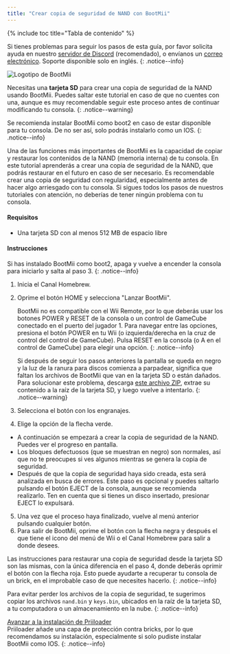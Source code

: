 ```yaml
---
title: "Crear copia de seguridad de NAND con BootMii"
---
```


{% include toc title="Tabla de contenido" %}

Si tienes problemas para seguir los pasos de esta guía, por favor solicita ayuda en nuestro [servidor de Discord](https://discord.gg/rc24) (recomendado), o envíanos un [correo electrónico](mailto:support@riiconnect24.net). Soporte disponible solo en inglés.
{: .notice--info}

![Logotipo de BootMii](/images/bootmii.png)

Necesitas una **tarjeta SD** para crear una copia de seguridad de la NAND usando BootMii. Puedes saltar este tutorial en caso de que no cuentes con una, aunque es muy recomendable seguir este proceso antes de continuar modificando tu consola.
{: .notice--warning}

Se recomienda instalar BootMii como boot2 en caso de estar disponible para tu consola. De no ser así, solo podrás instalarlo como un IOS.
{: .notice--info}

Una de las funciones más importantes de BootMii es la capacidad de copiar y restaurar los contenidos de la NAND (memoria interna) de tu consola. En este tutorial aprenderás a crear una copia de seguridad de la NAND, que podrás restaurar en el futuro en caso de ser necesario. Es recomendable crear una copia de seguridad con regularidad, especialmente antes de hacer algo arriesgado con tu consola. Si sigues todos los pasos de nuestros tutoriales con atención, no deberías de tener ningún problema con tu consola.

#### Requisitos
* Una tarjeta SD con al menos 512 MB de espacio libre

#### Instrucciones
Si has instalado BootMii como boot2, apaga y vuelve a encender la consola para iniciarlo y salta al paso 3.
{: .notice--info}
1. Inicia el Canal Homebrew.
2. Oprime el botón HOME y selecciona "Lanzar BootMii".

    BootMii no es compatible con el Wii Remote, por lo que deberás usar los botones POWER y RESET de la consola o un control de GameCube conectado en el puerto del jugador 1. Para navegar entre las opciones, presiona el botón POWER en tu Wii (o izquierda/derecha en la cruz de control del control de GameCube). Pulsa RESET en la consola (o A en el control de GameCube) para elegir una opción.
    {: .notice--info}


    Si después de seguir los pasos anteriores la pantalla se queda en negro y la luz de la ranura para discos comienza a parpadear, significa que faltan los archivos de BootMii que van en la tarjeta SD o están dañados. Para solucionar este problema, descarga [este archivo ZIP](https://static.hackmii.com/bootmii_sd_files.zip), extrae su contenido a la raíz de la tarjeta SD, y luego vuelve a intentarlo.
    {: .notice--warning}

3. Selecciona el botón con los engranajes.
4. Elige la opción de la flecha verde.
- A continuación se empezará a crear la copia de seguridad de la NAND. Puedes ver el progreso en pantalla.
- Los bloques defectuosos (que se muestran en negro) son normales, así que no te preocupes si ves algunos mientras se genera la copia de seguridad.
- Después de que la copia de seguridad haya sido creada, esta será analizada en busca de errores. Este paso es opcional y puedes saltarlo pulsando el botón EJECT de la consola, aunque se recomienda realizarlo. Ten en cuenta que si tienes un disco insertado, presionar EJECT lo expulsará.
5. Una vez que el proceso haya finalizado, vuelve al menú anterior pulsando cualquier botón.
6. Para salir de BootMii, oprime el botón con la flecha negra y después el que tiene el icono del menú de Wii o el Canal Homebrew para salir a donde desees.

Las instrucciones para restaurar una copia de seguridad desde la tarjeta SD son las mismas, con la única diferencia en el paso 4, donde deberás oprimir el botón con la flecha roja. Esto puede ayudarte a recuperar tu consola de un brick, en el improbable caso de que necesites hacerlo.
{: .notice--info}

Para evitar perder los archivos de la copia de seguridad, te sugerimos copiar los archivos `nand.bin` y `keys.bin`, ubicados en la raíz de la tarjeta SD, a tu computadora o un almacenamiento en la nube.
{: .notice--info}

[Avanzar a la instalación de Priiloader](priiloader)<br> Priiloader añade una capa de protección contra bricks, por lo que recomendamos su instalación, especialmente si solo pudiste instalar BootMii como IOS.
{: .notice--info}